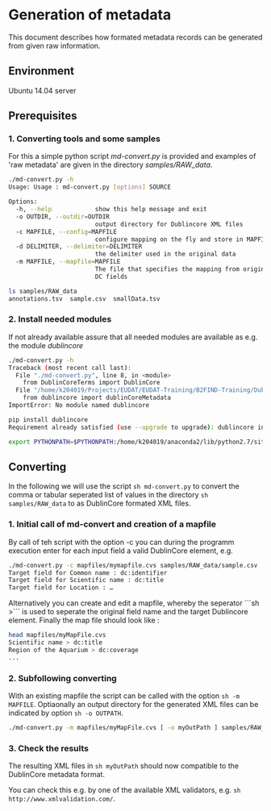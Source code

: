 # Generation of metadata
This document describes how formated metadata records can be generated from given raw information. 

## Environment
Ubuntu 14.04 server

## Prerequisites

### 1. Converting tools and some samples
For this a simple python script *md-convert.py* is provided
and examples of 'raw metadata' are given in the directory *samples/RAW_data*.
```sh
./md-convert.py -h
Usage: Usage : md-convert.py [options] SOURCE

Options:
  -h, --help            show this help message and exit
  -o OUTDIR, --outdir=OUTDIR
                        output directory for Dublincore XML files
  -c MAPFILE, --config=MAPFILE
                        configure mapping on the fly and store in MAPFILE
  -d DELIMITER, --delimiter=DELIMITER
                        the delimiter used in the original data
  -m MAPFILE, --mapfile=MAPFILE
                        The file that specifies the mapping from original to
                        DC fields

ls samples/RAW_data
annotations.tsv  sample.csv  smallData.tsv
```

### 2. Install needed modules
If not already available assure that all needed modules are available as e.g. the module *dublincore*

```sh
./md-convert.py -h
Traceback (most recent call last):
  File "./md-convert.py", line 8, in <module>
    from DublinCoreTerms import DublinCore
  File "/home/k204019/Projects/EUDAT/EUDAT-Training/B2FIND-Training/DublinCoreTerms.py", line 2, in <module>
    from dublincore import dublinCoreMetadata
ImportError: No module named dublincore

pip install dublincore
Requirement already satisfied (use --upgrade to upgrade): dublincore in /home/k204019/anaconda2/lib/python2.7/site-packages

export PYTHONPATH=$PYTHONPATH:/home/k204019/anaconda2/lib/python2.7/site-packages/
```

## Converting

In the following we will use the script ```sh md-convert.py``` to convert the comma or tabular seperated list of values in the directory ```sh samples/RAW_data``` to as DublinCore formated XML files.

### 1. Initial call of md-convert and creation of a mapfile
By call of teh script with the option -c <yourMapfile> you can during the programm execution enter for each input field a valid DublinCore element, e.g.

```sh
./md-convert.py -c mapfiles/mymapfile.cvs samples/RAW_data/sample.csv
Target field for Common name : dc:identifier
Target field for Scientific name : dc:title
Target field for Location : …
```

Alternatively you can create and edit a mapfile, whereby the seperator ´´´sh >´´´ is used to seperate the original field name and the target Dublincore element.
Finally the map file should look like :
 
```sh
head mapfiles/myMapFile.cvs
Scientific name > dc:title
Region of the Aquarium > dc:coverage
...
```

### 2. Subfollowing converting

With an existing mapfile the script can be called with the option ```sh -m MAPFILE```. Optiaonally an output directory for the generated XML files can be indicated by option ```sh -o OUTPATH```.

```sh
./md-convert.py -m mapfiles/myMapFile.cvs [ -o myOutPath ] samples/RAW_data/sample.csv
```

### 3. Check the results

The resulting XML files in ```sh myOutPath``` should now compatible to the DublinCore metadata format.

You can check this e.g. by one of the available XML validators, e.g. ```sh http://www.xmlvalidation.com/```.
